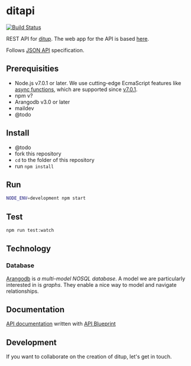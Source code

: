 # ditapi

[![Build Status](https://travis-ci.org/ditup/ditapi.svg?branch=master)](https://travis-ci.org/ditup/ditapi)

REST API for [ditup](http://ditup.org). The web app for the API is based [here](https://github.com/ditup/ditapp).

Follows [JSON API](http://jsonapi.org) specification.

## Prerequisities

- Node.js v7.0.1 or later. We use cutting-edge EcmaScript features like [async functions](https://developer.mozilla.org/en-US/docs/Web/JavaScript/Reference/Statements/async_function), which are supported since [v7.0.1](http://node.green/#async-functions).
- npm v?
- Arangodb v3.0 or later
- maildev
- @todo

## Install

- @todo
- fork this repository
- `cd` to the folder of this repository
- run `npm install`

## Run

```bash
NODE_ENV=development npm start
```

## Test

```bash
npm run test:watch
```

## Technology
### Database
[Arangodb](http://arangodb.com) is _a multi-model NOSQL database_. A model we are particularly interested in is _graphs_. They enable a nice way to model and navigate relationships.

## Documentation

[API documentation](apidoc.apib) written with [API Blueprint](https://apiblueprint.org)

## Development

If you want to collaborate on the creation of ditup, let's get in touch.
